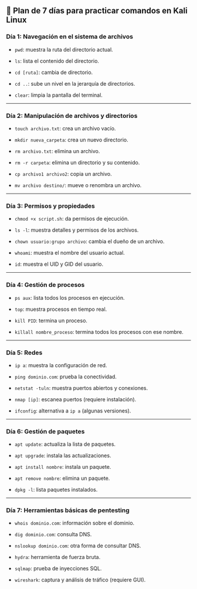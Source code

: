 ## 📅 Plan de 7 días para practicar comandos en Kali Linux

### **Día 1: Navegación en el sistema de archivos**

- `pwd`: muestra la ruta del directorio actual.
    
- `ls`: lista el contenido del directorio.
    
- `cd [ruta]`: cambia de directorio.
    
- `cd ..`: sube un nivel en la jerarquía de directorios.
    
- `clear`: limpia la pantalla del terminal.
    

---

### **Día 2: Manipulación de archivos y directorios**

- `touch archivo.txt`: crea un archivo vacío.
    
- `mkdir nueva_carpeta`: crea un nuevo directorio.
    
- `rm archivo.txt`: elimina un archivo.
    
- `rm -r carpeta`: elimina un directorio y su contenido.
    
- `cp archivo1 archivo2`: copia un archivo.
    
- `mv archivo destino/`: mueve o renombra un archivo.
    

---

### **Día 3: Permisos y propiedades**

- `chmod +x script.sh`: da permisos de ejecución.
    
- `ls -l`: muestra detalles y permisos de los archivos.
    
- `chown usuario:grupo archivo`: cambia el dueño de un archivo.
    
- `whoami`: muestra el nombre del usuario actual.
    
- `id`: muestra el UID y GID del usuario.
    

---

### **Día 4: Gestión de procesos**

- `ps aux`: lista todos los procesos en ejecución.
    
- `top`: muestra procesos en tiempo real.
    
- `kill PID`: termina un proceso.
    
- `killall nombre_proceso`: termina todos los procesos con ese nombre.
    

---

### **Día 5: Redes**

- `ip a`: muestra la configuración de red.
    
- `ping dominio.com`: prueba la conectividad.
    
- `netstat -tuln`: muestra puertos abiertos y conexiones.
    
- `nmap [ip]`: escanea puertos (requiere instalación).
    
- `ifconfig`: alternativa a `ip a` (algunas versiones).
    

---

### **Día 6: Gestión de paquetes**

- `apt update`: actualiza la lista de paquetes.
    
- `apt upgrade`: instala las actualizaciones.
    
- `apt install nombre`: instala un paquete.
    
- `apt remove nombre`: elimina un paquete.
    
- `dpkg -l`: lista paquetes instalados.
    

---

### **Día 7: Herramientas básicas de pentesting**

- `whois dominio.com`: información sobre el dominio.
    
- `dig dominio.com`: consulta DNS.
    
- `nslookup dominio.com`: otra forma de consultar DNS.
    
- `hydra`: herramienta de fuerza bruta.
    
- `sqlmap`: prueba de inyecciones SQL.
    
- `wireshark`: captura y análisis de tráfico (requiere GUI).